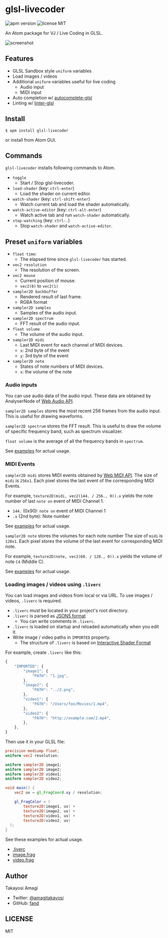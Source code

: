 # glsl-livecoder

![apm version](https://img.shields.io/apm/v/glsl-livecoder.svg)
![license MIT](https://img.shields.io/apm/l/glsl-livecoder.svg)

An Atom package for VJ / Live Coding in GLSL.

![screenshot](https://user-images.githubusercontent.com/1403842/28673275-1d42b062-731d-11e7-92b0-bde5ca1f1cae.gif)


## Features

- GLSL Sandbox style `uniform` variables
- Load images / videos
- Additional `uniform` variables useful for live coding
  - Audio input
  - MIDI input
- Auto completion w/ [autocomplete-glsl](https://atom.io/packages/autocomplete-glsl/)
- Linting w/ [linter-glsl](https://atom.io/packages/linter-glsl/)


## Install

`$ apm install glsl-livecoder`

or install from Atom GUI.


## Commands

`glsl-livecoder` installs following commands to Atom.

- `toggle`
  - Start / Stop glsl-livecoder.
- `load-shader` (key: `ctrl-enter`)
  - Load the shader on current editor.  
- `watch-shader` (key: `ctrl-shift-enter`)
  - Watch current tab and load the shader automatically.
- `watch-active-editor` (key: `ctrl-alt-enter`)
  - Watch active tab and run `watch-shader` automatically.
- `stop-watching` (key: `ctrl-.`)
  - Stop `watch-shader` and `watch-active-editor`.


## Preset `uniform` variables

- `float time`:
  - The elapsed time since `glsl-livecoder` has started.
- `vec2 resolution`
  - The resolution of the screen.
- `vec2 mouse`
  - Current position of mouse.
  - `vec2(0)` to `vec2(1)`
- `sampler2D backbuffer`
  - Rendered result of last frame.
  - RGBA format
- `sampler2D samples`
  - Samples of the audio input.
- `sampler2D spectrum`
  - FFT result of the audio input.
- `float volume`
  - The volume of the audio input.
- `sampler2D midi`
  - Last MIDI event for each channel of MIDI devices.
  - `x`: 2nd byte of the event
  - `y`: 3rd byte of the event
- `sampler2D note`
  - States of note numbers of MIDI devices.
  - `x`: the volume of the note

### Audio inputs

You can use audio data of the audio input.
These data are obtained by AnalyserNode of [Web Audio API](https://webaudio.github.io/web-audio-api/).

`sampler2D samples` stores the most recent 256 frames from the audio input.
This is useful for drawing waveforms.

`sampler2D spectrum` stores the FFT result.
This is useful to draw the volume of specific frequency band, such as spectrum visualizer.

`float volume` is the average of all the frequency bands in `spectrum`.

See [examples](./blob/master/examples/audio.frag) for actual usage.


### MIDI Events

`sampler2D midi` stores MIDI events obtained by [Web MIDI API](https://www.w3.org/TR/webmidi/).
The size of `midi` is `256x1`.
Each pixel stores the last event of the corresponding MIDI Events.

For example, `texture2D(midi, vec2(144. / 256., 0)).x` yields the note number of last `note on` event of MIDI Channel 1.

- `144.` (0x90): `note on` event of MIDI Channel 1
- `.x` (2nd byte): Note number

See [examples](./blob/master/examples/midi.frag) for actual usage.

`sampler2D note` stores the volumes for each note number
The size of `midi` is `128x1`.
Each pixel stores the volume of the last event for corresponding MIDI note.

For example, `texture2D(note, vec2(60. / 128., 0)).x` yields the volume of note `C4` (Middle C).

See [examples](./blob/master/examples/note.frag) for actual usage.


### Loading images / videos using `.liverc`

You can load images and videos from local or via URL.
To use images / videos, `.liverc` is required.

- `.liverc` must be located in your project's root directory.
- `.liverc` is parsed as [JSON5 format](https://github.com/json5/json5)
  - You can write comments in `.liverc`.
- `.liverc` is loaded on startup and reloaded automatically when you edit it.
- Write image / video paths in `IMPORTED` property.
  - The structure of `.liverc` is based on [Interactive Shader Format](https://www.interactiveshaderformat.com/)

For example, create `.liverc` like this:

```javascript
{
	"IMPORTED": {
		"image1": {
			"PATH": "1.jpg",
		},
		"image2": {
			"PATH": "../2.png",
		},
		"video1": {
			"PATH": "/Users/foo/Movies/1.mp4",
		},
		"video2": {
			"PATH": "http://example.com/2.mp4",
		},
	},
}
```

Then use it in your GLSL file:

```glsl
precision mediump float;
uniform vec2 resolution;

uniform sampler2D image1;
uniform sampler2D image2;
uniform sampler2D video1;
uniform sampler2D video2;

void main() {
	vec2 uv = gl_FragCoord.xy / resolution;

	gl_FragColor = (
		texture2D(image1, uv) +
		texture2D(image2, uv) +
		texture2D(video1, uv) +
		texture2D(video2, uv)
  );
}
```

See these examples for actual usage.

- [.liverc](./blob/master/examples/.liverc)
- [image.frag](./blob/master/examples/image.frag)
- [video.frag](./blob/master/examples/video.frag)


## Author

Takayosi Amagi
- Twitter: [@amagitakayosi](https://twitter.com/amagitakayosi/)
- GitHub: [fand](https://github.com/fand/)


## LICENSE

MIT
